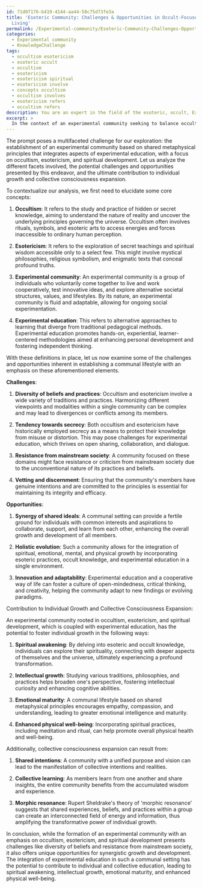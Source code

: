 ```yaml
---
id: 71d07176-b419-4144-aa44-58c75d73fe3a
title: 'Esoteric Community: Challenges & Opportunities in Occult-Focused Experimental
  Living'
permalink: /Experimental-community/Esoteric-Community-Challenges-Opportunities-in-Occult-Focused-Experimental-Living/
categories:
  - Experimental community
  - KnowledgeChallenge
tags:
  - occultism esotericism
  - esoteric occult
  - occultism
  - esotericism
  - esotericism spiritual
  - esotericism involve
  - concepts occultism
  - occultism involves
  - esotericism refers
  - occultism refers
description: You are an expert in the field of the esoteric, occult, Experimental community and Education. You are a writer of tests, challenges, books and deep knowledge on Experimental community for initiates and students to gain deep insights and understanding from. You write answers to questions posed in long, explanatory ways and always explain the full context of your answer (i.e., related concepts, formulas, examples, or history), as well as the step-by-step thinking process you take to answer the challenges. Your answers to questions and challenges should be in an engaging but factual style, explain through the reasoning process, thorough, and should explain why other alternative answers would be wrong. Summarize the key themes, ideas, and conclusions at the end.
excerpt: > 
  In the context of an experimental community seeking to balance occultism, esotericism, and spiritual development, explore and detail the challenges and opportunities that arise when establishing a communal lifestyle based on shared metaphysical principles, while integrating aspects of experimental education. How would this ultimately contribute to the individual growth and collective consciousness expansion?
---
```

The prompt poses a multifaceted challenge for our exploration: the establishment of an experimental community based on shared metaphysical principles that integrates aspects of experimental education, with a focus on occultism, esotericism, and spiritual development. Let us analyze the different facets involved, the potential challenges and opportunities presented by this endeavor, and the ultimate contribution to individual growth and collective consciousness expansion.

To contextualize our analysis, we first need to elucidate some core concepts:

1. **Occultism**: It refers to the study and practice of hidden or secret knowledge, aiming to understand the nature of reality and uncover the underlying principles governing the universe. Occultism often involves rituals, symbols, and esoteric arts to access energies and forces inaccessible to ordinary human perception.

2. **Esotericism**: It refers to the exploration of secret teachings and spiritual wisdom accessible only to a select few. This might involve mystical philosophies, religious symbolism, and enigmatic texts that conceal profound truths.

3. **Experimental community**: An experimental community is a group of individuals who voluntarily come together to live and work cooperatively, test innovative ideas, and explore alternative societal structures, values, and lifestyles. By its nature, an experimental community is fluid and adaptable, allowing for ongoing social experimentation.

4. **Experimental education**: This refers to alternative approaches to learning that diverge from traditional pedagogical methods. Experimental education promotes hands-on, experiential, learner-centered methodologies aimed at enhancing personal development and fostering independent thinking.

With these definitions in place, let us now examine some of the challenges and opportunities inherent in establishing a communal lifestyle with an emphasis on these aforementioned elements.

**Challenges**:

1. **Diversity of beliefs and practices**: Occultism and esotericism involve a wide variety of traditions and practices. Harmonizing different viewpoints and modalities within a single community can be complex and may lead to divergences or conflicts among its members.

2. **Tendency towards secrecy**: Both occultism and esotericism have historically employed secrecy as a means to protect their knowledge from misuse or distortion. This may pose challenges for experimental education, which thrives on open sharing, collaboration, and dialogue.

3. **Resistance from mainstream society**: A community focused on these domains might face resistance or criticism from mainstream society due to the unconventional nature of its practices and beliefs.

4. **Vetting and discernment**: Ensuring that the community's members have genuine intentions and are committed to the principles is essential for maintaining its integrity and efficacy.

**Opportunities**:

1. **Synergy of shared ideals**: A communal setting can provide a fertile ground for individuals with common interests and aspirations to collaborate, support, and learn from each other, enhancing the overall growth and development of all members.

2. **Holistic evolution**: Such a community allows for the integration of spiritual, emotional, mental, and physical growth by incorporating esoteric practices, occult knowledge, and experimental education in a single environment.

3. **Innovation and adaptability**: Experimental education and a cooperative way of life can foster a culture of open-mindedness, critical thinking, and creativity, helping the community adapt to new findings or evolving paradigms.

Contribution to Individual Growth and Collective Consciousness Expansion:

An experimental community rooted in occultism, esotericism, and spiritual development, which is coupled with experimental education, has the potential to foster individual growth in the following ways:

1. **Spiritual awakening**: By delving into esoteric and occult knowledge, individuals can explore their spirituality, connecting with deeper aspects of themselves and the universe, ultimately experiencing a profound transformation.

2. **Intellectual growth**: Studying various traditions, philosophies, and practices helps broaden one's perspective, fostering intellectual curiosity and enhancing cognitive abilities.

3. **Emotional maturity**: A communal lifestyle based on shared metaphysical principles encourages empathy, compassion, and understanding, leading to greater emotional intelligence and maturity.

4. **Enhanced physical well-being**: Incorporating spiritual practices, including meditation and ritual, can help promote overall physical health and well-being.

Additionally, collective consciousness expansion can result from:

1. **Shared intentions**: A community with a unified purpose and vision can lead to the manifestation of collective intentions and realities.

2. **Collective learning**: As members learn from one another and share insights, the entire community benefits from the accumulated wisdom and experience.

3. **Morphic resonance**: Rupert Sheldrake's theory of 'morphic resonance' suggests that shared experiences, beliefs, and practices within a group can create an interconnected field of energy and information, thus amplifying the transformative power of individual growth.

In conclusion, while the formation of an experimental community with an emphasis on occultism, esotericism, and spiritual development presents challenges like diversity of beliefs and resistance from mainstream society, it also offers unique opportunities for synergistic growth and development. The integration of experimental education in such a communal setting has the potential to contribute to individual and collective education, leading to spiritual awakening, intellectual growth, emotional maturity, and enhanced physical well-being.
